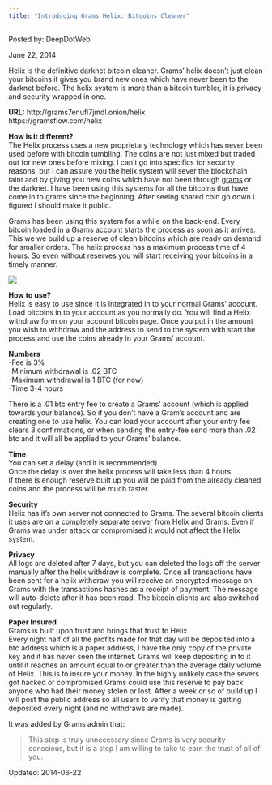 ```yaml
---
title: "Introducing Grams Helix: Bitcoins Cleaner"
---
```



Posted by: DeepDotWeb

<span>June 22, 2014</span>

<p>Helix is the definitive darknet bitcoin cleaner. Grams&#8217; helix doesn&#8217;t just clean your bitcoins it gives you brand new ones which have never been to the darknet before. The helix system is more than a bitcoin tumbler, it is privacy and security wrapped in one.</p>
<div class="box  info"><div class="box-inner-block"><i class="tieicon-boxicon"></i>
<strong>URL:</strong> http://grams7enufi7jmdl.onion/helix<br />
    https://gramsflow.com/helix
</div></div>
<p><strong>How is it different?</strong><br />
    The Helix process uses a new proprietary technology which has never been used before with bitcoin tumbling. The coins are not just mixed but traded out for new ones before mixing. I can&#8217;t go into specifics for security reasons, but I can assure you the helix system will sever the blockchain taint and by giving you new coins which have not been through <a href="/2014/04/08/grams-darknetmarkets-search-engine/">grams</a> or the darknet. I have been using this systems for all the bitcoins that have come in to grams since the beginning. After seeing shared coin go down I figured I should make it public.</p>
<p>Grams has been using this system for a while on the back-end. Every bitcoin loaded in a Grams account starts the process as soon as it arrives. This we we build up a reserve of clean bitcoins which are ready on demand for smaller orders. The helix process has a maximum process time of 4 hours. So even without reserves you will start receiving your bitcoins in a timely manner.</p>
<img src="https://info-gir.github.io/deepdotweb/imgs/2014/06/helix-account.png" />

<p><strong>How to use?</strong><br />
    Helix is easy to use since it is integrated in to your normal Grams&#8217; account. Load bitcoins in to your account as you normally do. You will find a Helix withdraw form on your account bitcoin page. Once you put in the amount you wish to withdraw and the address to send to the system with start the process and use the coins already in your Grams&#8217; account.</p>
<p><strong>Numbers</strong><br />
    -Fee is 3%<br />
    -Minimum withdrawal is .02 BTC<br />
    -Maximum withdrawal is 1 BTC (for now)<br />
    -Time 3-4 hours</p>
<p>There is a .01 btc entry fee to create a Grams&#8217; account (which is applied towards your balance). So if you don&#8217;t have a Gram&#8217;s account and are creating one to use helix. You can load your account after your entry fee clears 3 confirmations, or when sending the entry-fee send more than .02 btc and it will all be applied to your Grams&#8217; balance.</p>
<p><strong>Time</strong><br />
    You can set a delay (and it is recommended).<br />
    Once the delay is over the helix process will take less than 4 hours.<br />
    If there is enough reserve built up you will be paid from the already cleaned coins and the process will be much faster.</p>
<p><strong>Security</strong><br />
    Helix has it&#8217;s own server not connected to Grams. The several bitcoin clients it uses are on a completely separate server from Helix and Grams. Even if Grams was under attack or compromised it would not affect the Helix system.</p>
<p><strong>Privacy</strong><br />
    All logs are deleted after 7 days, but you can deleted the logs off the server manually after the helix withdraw is complete. Once all transactions have been sent for a helix withdraw you will receive an encrypted message on Grams with the transactions hashes as a receipt of payment. The message will auto-delete after it has been read. The bitcoin clients are also switched out regularly.</p>
<p><strong>Paper Insured</strong><br />
    Grams is built upon trust and brings that trust to Helix.<br />
    Every night half of all the profits made for that day will be deposited into a btc address which is a paper address, I have the only copy of the private key and it has never seen the internet. Grams will keep depositing in to it until it reaches an amount equal to or greater than the average daily volume of Helix. This is to insure your money. In the highly unlikely case the severs got hacked or compromised Grams could use this reserve to pay back anyone who had their money stolen or lost. After a week or so of build up I will post the public address so all users to verify that money is getting deposited every night (and no withdraws are made).</p>
<p>It was added by Grams admin that:</p>
<blockquote><p>This step is truly unnecessary since Grams is very security conscious, but it is a step I am willing to take to earn the trust of all of you.</p></blockquote>

Updated: 2014-06-22
    
